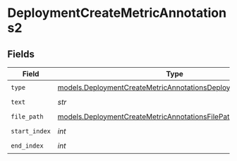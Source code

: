 # DeploymentCreateMetricAnnotations2


## Fields

| Field                                                                                                                                  | Type                                                                                                                                   | Required                                                                                                                               | Description                                                                                                                            |
| -------------------------------------------------------------------------------------------------------------------------------------- | -------------------------------------------------------------------------------------------------------------------------------------- | -------------------------------------------------------------------------------------------------------------------------------------- | -------------------------------------------------------------------------------------------------------------------------------------- |
| `type`                                                                                                                                 | [models.DeploymentCreateMetricAnnotationsDeploymentsMetricsType](../models/deploymentcreatemetricannotationsdeploymentsmetricstype.md) | :heavy_check_mark:                                                                                                                     | N/A                                                                                                                                    |
| `text`                                                                                                                                 | *str*                                                                                                                                  | :heavy_check_mark:                                                                                                                     | N/A                                                                                                                                    |
| `file_path`                                                                                                                            | [models.DeploymentCreateMetricAnnotationsFilePath](../models/deploymentcreatemetricannotationsfilepath.md)                             | :heavy_check_mark:                                                                                                                     | N/A                                                                                                                                    |
| `start_index`                                                                                                                          | *int*                                                                                                                                  | :heavy_check_mark:                                                                                                                     | N/A                                                                                                                                    |
| `end_index`                                                                                                                            | *int*                                                                                                                                  | :heavy_check_mark:                                                                                                                     | N/A                                                                                                                                    |